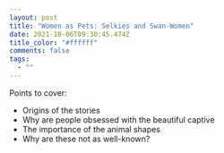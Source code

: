 ```yaml
---
layout: post
title: "Women as Pets: Selkies and Swan-Women"
date: 2021-10-06T09:30:45.474Z
title_color: "#ffffff"
comments: false
tags:
  - ""
---
```

Points to cover: 

* Origins of the stories
* Why are people obsessed with the beautiful captive
* The importance of the animal shapes
* Why are these not as well-known?